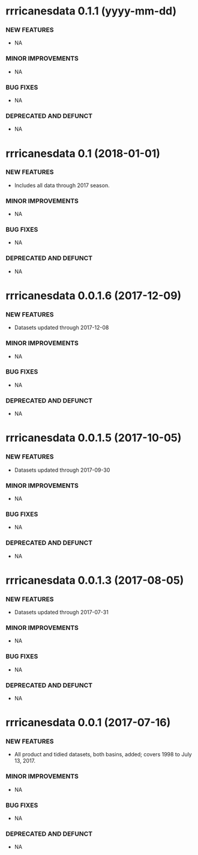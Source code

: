rrricanesdata 0.1.1 (yyyy-mm-dd)
==================================

### NEW FEATURES

* NA

### MINOR IMPROVEMENTS

* NA

### BUG FIXES

* NA

### DEPRECATED AND DEFUNCT

* NA

rrricanesdata 0.1 (2018-01-01)
==================================

### NEW FEATURES

* Includes all data through 2017 season.

### MINOR IMPROVEMENTS

* NA

### BUG FIXES

* NA

### DEPRECATED AND DEFUNCT

* NA

rrricanesdata 0.0.1.6 (2017-12-09)
==================================

### NEW FEATURES

* Datasets updated through 2017-12-08

### MINOR IMPROVEMENTS

* NA

### BUG FIXES

* NA

### DEPRECATED AND DEFUNCT

* NA

rrricanesdata 0.0.1.5 (2017-10-05)
==================================

### NEW FEATURES

* Datasets updated through 2017-09-30

### MINOR IMPROVEMENTS

* NA

### BUG FIXES

* NA

### DEPRECATED AND DEFUNCT

* NA

rrricanesdata 0.0.1.3 (2017-08-05)
==================================

### NEW FEATURES

* Datasets updated through 2017-07-31

### MINOR IMPROVEMENTS

* NA

### BUG FIXES

* NA

### DEPRECATED AND DEFUNCT

* NA

rrricanesdata 0.0.1 (2017-07-16)
==================================

### NEW FEATURES

* All product and tidied datasets, both basins, added; covers 1998 to July 13, 2017.

### MINOR IMPROVEMENTS

* NA

### BUG FIXES

* NA

### DEPRECATED AND DEFUNCT

* NA
